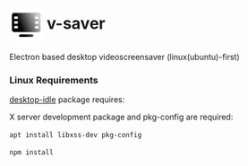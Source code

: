 # <img src="https://github.com/Nowalon/v-saver/blob/dev/assets/img/videoscreensaver-gradient-icon.png?raw=true" width="60px" align="center" alt="Electron API Demos icon">   v-saver

Electron based desktop videoscreensaver (linux(ubuntu)-first)


### Linux Requirements

[desktop-idle](https://github.com/bithavoc/node-desktop-idle) package requires:

X server development package and pkg-config are required:

`apt install libxss-dev pkg-config`

`npm install`
